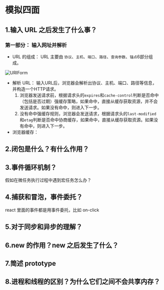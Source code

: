 # 模拟四面

## 1.输入 URL 之后发生了什么事？

### 第一部分： 输入网址并解析

- URL 的组成：
  URL 主要由 `协议`、`主机`、`端口`、`路径`、`查询参数`、`锚点`6部分组成。

<img :src="$withBase('/HTTP/HTTP04.png')" alt="URIForm"/>

- 解析 URL：
  输入URL后，浏览器会解析出协议、主机、端口、路径等信息，并构造一个HTTP请求。
  1. 浏览器发送请求前，根据请求头的`expires`和`cache-control`判断是否命中（包括是否过期）强缓存策略，如果命中，直接从缓存获取资源，并不会发送请求。如果没有命中，则进入下一步。
  2. 没有命中强缓存规则，浏览器会发送请求，根据请求头的`last-modified`和`etag`判断是否命中协商缓存，如果命中，直接从缓存获取资源。如果没有命中，则进入下一步。
- 浏览器缓存：




## 2.闭包是什么？有什么作用？

## 3.事件循环机制？

假如在微任务执行过程中遇到宏任务怎么办？

## 4.捕获和冒泡，事件委托？

react 里面的事件都是用事件委托，比如 on-click

## 5.对于同步和异步的理解？

## 6.new 的作用？new 之后发生了什么？

## 7.简述 prototype

## 8.进程和线程的区别？为什么它们之间不会共享内存？







